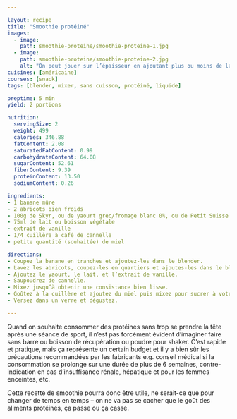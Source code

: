 ```yaml
---

layout: recipe
title: "Smoothie protéiné"
images:
  - image:
    path: smoothie-proteine/smoothie-proteine-1.jpg
  - image:
    path: smoothie-proteine/smoothie-proteine-2.jpg
    alt: "On peut jouer sur l’épaisseur en ajoutant plus ou moins de lait."
cuisines: [américaine]
courses: [snack]
tags: [blender, mixer, sans cuisson, protéiné, liquide]

preptime: 5 min
yield: 2 portions

nutrition:
  servingSize: 2
  weight: 499
  calories: 346.88
  fatContent: 2.08
  saturatedFatContent: 0.99
  carbohydrateContent: 64.08
  sugarContent: 52.61
  fiberContent: 9.39
  proteinContent: 13.50
  sodiumContent: 0.26

ingredients:
- 1 banane mûre 
- 2 abricots bien froids
- 100g de Skyr, ou de yaourt grec/fromage blanc 0%, ou de Petit Suisse
- 75ml de lait ou boisson végétale
- extrait de vanille
- 1/4 cuillère à café de cannelle
- petite quantité (souhaitée) de miel 

directions:
- Coupez la banane en tranches et ajoutez-les dans le blender.
- Lavez les abricots, coupez-les en quartiers et ajoutes-les dans le blender.
- Ajoutez le yaourt, le lait, et l’extrait de vanille.
- Saupoudrez de cannelle.
- Mixez jusqu’à obtenir une consistance bien lisse.
- Goûtez à la cuillère et ajoutez du miel puis mixez pour sucrer à votre convenance.
- Versez dans un verre et dégustez.

---
```


Quand on souhaite consommer des protéines sans trop se prendre la tête après une séance de sport, il n’est pas forcément évident d’imaginer faire sans barre ou boisson de récupération ou poudre pour shaker. C’est rapide et pratique, mais ça représente un certain budget et il y a bien sûr les précautions recommandées par les fabricants e.g. conseil médical si la consommation se prolonge sur une durée de plus de 6 semaines, contre-indication en cas d’insuffisance rénale, hépatique et pour les femmes enceintes, etc.

Cette recette de smoothie pourra donc être utile, ne serait-ce que pour changer de temps en temps – on ne va pas se cacher que le goût des aliments protéinés, ça passe ou ça casse.